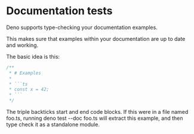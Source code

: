 # Documentation tests

Deno supports type-checking your documentation examples.

This makes sure that examples within your documentation are up to date and
working.

The basic idea is this:

````ts
/**
 * # Examples
 *
 * ```ts
 * const x = 42;
 * ```
 */
````

The triple backticks start and end code blocks. If this were in a file named
foo.ts, running deno test --doc foo.ts will extract this example, and then type
check it as a standalone module.

